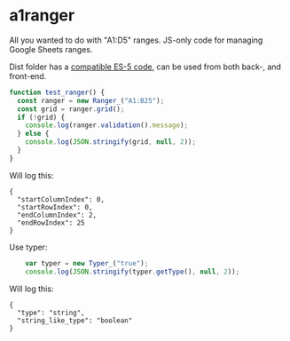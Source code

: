 # a1ranger

All you wanted to do with "A1:D5" ranges. JS-only code for managing Google Sheets ranges.

Dist folder has a [compatible ES-5 code](https://github.com/Max-Makhrov/a1ranger/blob/master/dist/Code.js), can be used from both back-, and front-end.

```javascript
function test_ranger() {
  const ranger = new Ranger_("A1:B25");
  const grid = ranger.grid();
  if (!grid) {
    console.log(ranger.validation().message);
  } else {
    console.log(JSON.stringify(grid, null, 2));
  }
}
```

Will log this:

```
{
  "startColumnIndex": 0,
  "startRowIndex": 0,
  "endColumnIndex": 2,
  "endRowIndex": 25
}
```

Use typer:

```javascript
    var typer = new Typer_("true");
    console.log(JSON.stringify(typer.getType(), null, 2));
```

Will log this:

```
{
  "type": "string",
  "string_like_type": "boolean"
}
```
